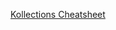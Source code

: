 [Kollections Cheatsheet](https://github.com/Xantier/Kollections/blob/master/docs/xantier_kotlin-collection-extensions.pdf)
